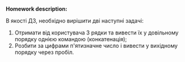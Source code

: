 **Homework description:**

В якості ДЗ, необхідно вирішити дві наступні задачі:

1. Отримати від користувача 3 рядки та вивести їх у довільному порядку однією командою (конкатенація);
2. Розбити за цифрами п'ятизначне число і вивести у вихідному порядку через пробіл.